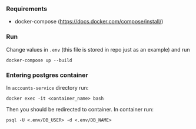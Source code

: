 ### Requirements
-	docker-compose (https://docs.docker.com/compose/install/)

### Run
Change values in `.env` (this file is stored in repo just as an example) and run
```
docker-compose up --build
```

### Entering postgres container
In `accounts-service` directory run:
```
docker exec -it <container_name> bash
```
Then you should be redirected to container. In container run:
```
psql -U <.env/DB_USER> -d <.env/DB_NAME>
```
